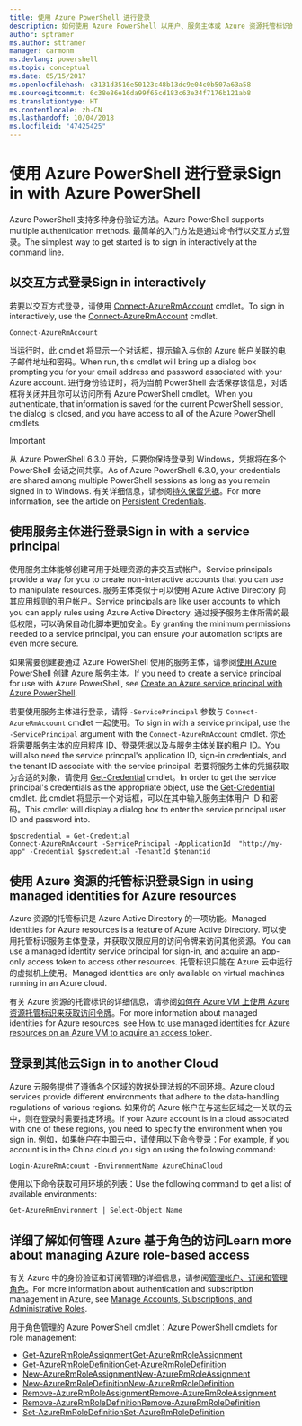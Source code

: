 ```yaml
---
title: 使用 Azure PowerShell 进行登录
description: 如何使用 Azure PowerShell 以用户、服务主体或 Azure 资源托管标识的形式登录。
author: sptramer
ms.author: sttramer
manager: carmonm
ms.devlang: powershell
ms.topic: conceptual
ms.date: 05/15/2017
ms.openlocfilehash: c3131d3516e50123c48b13dc9e04c0b507a63a58
ms.sourcegitcommit: 6c38e86e16da99f65cd183c63e34f7176b121ab8
ms.translationtype: HT
ms.contentlocale: zh-CN
ms.lasthandoff: 10/04/2018
ms.locfileid: "47425425"
---
```

# <a name="sign-in-with-azure-powershell"></a><span data-ttu-id="9fc11-103">使用 Azure PowerShell 进行登录</span><span class="sxs-lookup"><span data-stu-id="9fc11-103">Sign in with Azure PowerShell</span></span>

<span data-ttu-id="9fc11-104">Azure PowerShell 支持多种身份验证方法。</span><span class="sxs-lookup"><span data-stu-id="9fc11-104">Azure PowerShell supports multiple authentication methods.</span></span> <span data-ttu-id="9fc11-105">最简单的入门方法是通过命令行以交互方式登录。</span><span class="sxs-lookup"><span data-stu-id="9fc11-105">The simplest way to get started is to sign in interactively at the command line.</span></span>

## <a name="sign-in-interactively"></a><span data-ttu-id="9fc11-106">以交互方式登录</span><span class="sxs-lookup"><span data-stu-id="9fc11-106">Sign in interactively</span></span>

<span data-ttu-id="9fc11-107">若要以交互方式登录，请使用 [Connect-AzureRmAccount](/powershell/module/azurerm.profile/connect-azurermaccount) cmdlet。</span><span class="sxs-lookup"><span data-stu-id="9fc11-107">To sign in interactively, use the [Connect-AzureRmAccount](/powershell/module/azurerm.profile/connect-azurermaccount) cmdlet.</span></span>

```azurepowershell
Connect-AzureRmAccount
```

<span data-ttu-id="9fc11-108">当运行时，此 cmdlet 将显示一个对话框，提示输入与你的 Azure 帐户关联的电子邮件地址和密码。</span><span class="sxs-lookup"><span data-stu-id="9fc11-108">When run, this cmdlet will bring up a dialog box prompting you for your email address and password associated with your Azure account.</span></span> <span data-ttu-id="9fc11-109">进行身份验证时，将为当前 PowerShell 会话保存该信息，对话框将关闭并且你可以访问所有 Azure PowerShell cmdlet。</span><span class="sxs-lookup"><span data-stu-id="9fc11-109">When you authenticate, that information is saved for the current PowerShell session, the dialog is closed, and you have access to all of the Azure PowerShell cmdlets.</span></span>

> [!IMPORTANT]
> <span data-ttu-id="9fc11-110">从 Azure PowerShell 6.3.0 开始，只要你保持登录到 Windows，凭据将在多个 PowerShell 会话之间共享。</span><span class="sxs-lookup"><span data-stu-id="9fc11-110">As of Azure PowerShell 6.3.0, your credentials are shared among multiple PowerShell sessions as long as you remain signed in to Windows.</span></span> <span data-ttu-id="9fc11-111">有关详细信息，请参阅[持久保留凭据](context-persistence.md)。</span><span class="sxs-lookup"><span data-stu-id="9fc11-111">For more information, see the article on [Persistent Credentials](context-persistence.md).</span></span>

## <a name="sign-in-with-a-service-principal"></a><span data-ttu-id="9fc11-112">使用服务主体进行登录</span><span class="sxs-lookup"><span data-stu-id="9fc11-112">Sign in with a service principal</span></span>

<span data-ttu-id="9fc11-113">使用服务主体能够创建可用于处理资源的非交互式帐户。</span><span class="sxs-lookup"><span data-stu-id="9fc11-113">Service principals provide a way for you to create non-interactive accounts that you can use to manipulate resources.</span></span> <span data-ttu-id="9fc11-114">服务主体类似于可以使用 Azure Active Directory 向其应用规则的用户帐户。</span><span class="sxs-lookup"><span data-stu-id="9fc11-114">Service principals are like user accounts to which you can apply rules using Azure Active Directory.</span></span> <span data-ttu-id="9fc11-115">通过授予服务主体所需的最低权限，可以确保自动化脚本更加安全。</span><span class="sxs-lookup"><span data-stu-id="9fc11-115">By granting the minimum permissions needed to a service principal, you can ensure your automation scripts are even more secure.</span></span>

<span data-ttu-id="9fc11-116">如果需要创建要通过 Azure PowerShell 使用的服务主体，请参阅[使用 Azure PowerShell 创建 Azure 服务主体](create-azure-service-principal-azureps.md)。</span><span class="sxs-lookup"><span data-stu-id="9fc11-116">If you need to create a service principal for use with Azure PowerShell, see [Create an Azure service principal with Azure PowerShell](create-azure-service-principal-azureps.md).</span></span>

<span data-ttu-id="9fc11-117">若要使用服务主体进行登录，请将 `-ServicePrincipal` 参数与 `Connect-AzureRmAccount` cmdlet 一起使用。</span><span class="sxs-lookup"><span data-stu-id="9fc11-117">To sign in with a service principal, use the `-ServicePrincipal` argument with the `Connect-AzureRmAccount` cmdlet.</span></span> <span data-ttu-id="9fc11-118">你还将需要服务主体的应用程序 ID、登录凭据以及与服务主体关联的租户 ID。</span><span class="sxs-lookup"><span data-stu-id="9fc11-118">You will also need the service princpal's application ID, sign-in credentials, and the tenant ID associate with the service principal.</span></span> <span data-ttu-id="9fc11-119">若要将服务主体的凭据获取为合适的对象，请使用 [Get-Credential](/powershell/module/microsoft.powershell.security/get-credential) cmdlet。</span><span class="sxs-lookup"><span data-stu-id="9fc11-119">In order to get the service principal's credentials as the appropriate object, use the [Get-Credential](/powershell/module/microsoft.powershell.security/get-credential) cmdlet.</span></span> <span data-ttu-id="9fc11-120">此 cmdlet 将显示一个对话框，可以在其中输入服务主体用户 ID 和密码。</span><span class="sxs-lookup"><span data-stu-id="9fc11-120">This cmdlet will display a dialog box to enter the service principal user ID and password into.</span></span>

```azurepowershell-interactive
$pscredential = Get-Credential
Connect-AzureRmAccount -ServicePrincipal -ApplicationId  "http://my-app" -Credential $pscredential -TenantId $tenantid
```

## <a name="sign-in-using-managed-identities-for-azure-resources"></a><span data-ttu-id="9fc11-121">使用 Azure 资源的托管标识登录</span><span class="sxs-lookup"><span data-stu-id="9fc11-121">Sign in using managed identities for Azure resources</span></span>

<span data-ttu-id="9fc11-122">Azure 资源的托管标识是 Azure Active Directory 的一项功能。</span><span class="sxs-lookup"><span data-stu-id="9fc11-122">Managed identities for Azure resources is a feature of Azure Active Directory.</span></span> <span data-ttu-id="9fc11-123">可以使用托管标识服务主体登录，并获取仅限应用的访问令牌来访问其他资源。</span><span class="sxs-lookup"><span data-stu-id="9fc11-123">You can use a managed identity service principal for sign-in, and acquire an app-only access token to access other resources.</span></span> <span data-ttu-id="9fc11-124">托管标识只能在 Azure 云中运行的虚拟机上使用。</span><span class="sxs-lookup"><span data-stu-id="9fc11-124">Managed identities are only available on virtual machines running in an Azure cloud.</span></span>

<span data-ttu-id="9fc11-125">有关 Azure 资源的托管标识的详细信息，请参阅[如何在 Azure VM 上使用 Azure 资源托管标识来获取访问令牌](/azure/active-directory/managed-identities-azure-resources/how-to-use-vm-token)。</span><span class="sxs-lookup"><span data-stu-id="9fc11-125">For more information about managed identities for Azure resources, see [How to use managed identities for Azure resources on an Azure VM to acquire an access token](/azure/active-directory/managed-identities-azure-resources/how-to-use-vm-token).</span></span>

## <a name="sign-in-to-another-cloud"></a><span data-ttu-id="9fc11-126">登录到其他云</span><span class="sxs-lookup"><span data-stu-id="9fc11-126">Sign in to another Cloud</span></span>

<span data-ttu-id="9fc11-127">Azure 云服务提供了遵循各个区域的数据处理法规的不同环境。</span><span class="sxs-lookup"><span data-stu-id="9fc11-127">Azure cloud services provide different environments that adhere to the data-handling regulations of various regions.</span></span> <span data-ttu-id="9fc11-128">如果你的 Azure 帐户在与这些区域之一关联的云中，则在登录时需要指定环境。</span><span class="sxs-lookup"><span data-stu-id="9fc11-128">If your Azure account is in a cloud associated with one of these regions, you need to specify the environment when you sign in.</span></span> <span data-ttu-id="9fc11-129">例如，如果帐户在中国云中，请使用以下命令登录：</span><span class="sxs-lookup"><span data-stu-id="9fc11-129">For example, if you account is in the China cloud you sign on using the following command:</span></span>

```azurepowershell-interactive
Login-AzureRmAccount -EnvironmentName AzureChinaCloud
```

<span data-ttu-id="9fc11-130">使用以下命令获取可用环境的列表：</span><span class="sxs-lookup"><span data-stu-id="9fc11-130">Use the following command to get a list of available environments:</span></span>

```azurepowershell-interactive
Get-AzureRmEnvironment | Select-Object Name
```

## <a name="learn-more-about-managing-azure-role-based-access"></a><span data-ttu-id="9fc11-131">详细了解如何管理 Azure 基于角色的访问</span><span class="sxs-lookup"><span data-stu-id="9fc11-131">Learn more about managing Azure role-based access</span></span>

<span data-ttu-id="9fc11-132">有关 Azure 中的身份验证和订阅管理的详细信息，请参阅[管理帐户、订阅和管理角色](/azure/active-directory/role-based-access-control-configure)。</span><span class="sxs-lookup"><span data-stu-id="9fc11-132">For more information about authentication and subscription management in Azure, see [Manage Accounts, Subscriptions, and Administrative Roles](/azure/active-directory/role-based-access-control-configure).</span></span>

<span data-ttu-id="9fc11-133">用于角色管理的 Azure PowerShell cmdlet：</span><span class="sxs-lookup"><span data-stu-id="9fc11-133">Azure PowerShell cmdlets for role management:</span></span>

* [<span data-ttu-id="9fc11-134">Get-AzureRmRoleAssignment</span><span class="sxs-lookup"><span data-stu-id="9fc11-134">Get-AzureRmRoleAssignment</span></span>](/powershell/module/AzureRM.Resources/Get-AzureRmRoleAssignment)
* [<span data-ttu-id="9fc11-135">Get-AzureRmRoleDefinition</span><span class="sxs-lookup"><span data-stu-id="9fc11-135">Get-AzureRmRoleDefinition</span></span>](/powershell/module/AzureRM.Resources/Get-AzureRmRoleDefinition)
* [<span data-ttu-id="9fc11-136">New-AzureRmRoleAssignment</span><span class="sxs-lookup"><span data-stu-id="9fc11-136">New-AzureRmRoleAssignment</span></span>](/powershell/module/AzureRM.Resources/New-AzureRmRoleAssignment)
* [<span data-ttu-id="9fc11-137">New-AzureRmRoleDefinition</span><span class="sxs-lookup"><span data-stu-id="9fc11-137">New-AzureRmRoleDefinition</span></span>](/powershell/module/AzureRM.Resources/New-AzureRmRoleDefinition)
* [<span data-ttu-id="9fc11-138">Remove-AzureRmRoleAssignment</span><span class="sxs-lookup"><span data-stu-id="9fc11-138">Remove-AzureRmRoleAssignment</span></span>](/powershell/module/AzureRM.Resources/Remove-AzureRmRoleAssignment)
* [<span data-ttu-id="9fc11-139">Remove-AzureRmRoleDefinition</span><span class="sxs-lookup"><span data-stu-id="9fc11-139">Remove-AzureRmRoleDefinition</span></span>](/powershell/module/AzureRM.Resources/Remove-AzureRmRoleDefinition)
* [<span data-ttu-id="9fc11-140">Set-AzureRmRoleDefinition</span><span class="sxs-lookup"><span data-stu-id="9fc11-140">Set-AzureRmRoleDefinition</span></span>](/powershell/moduel/AzureRM.Resources/Set-AzureRmRoleDefinition)
